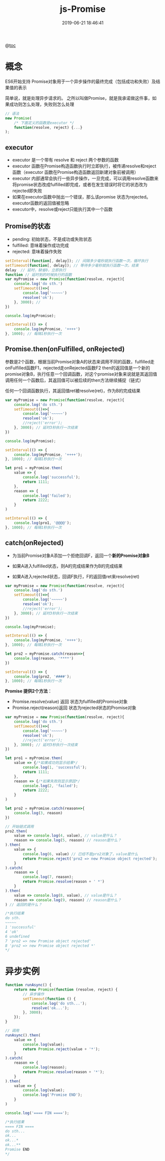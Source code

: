 ﻿---
title: js-Promise
date: 2019-06-21 18:46:41
tags:
- js
categories:
- js
---


@[toc](Promise)
# 概念
ES6开始支持
Promise对象用于一个异步操作的最终完成（包括成功和失败）及结果值的表示

简单说，就是处理异步请求的。
之所以叫做Promise，就是我承诺做这件事，如果成功则怎么处理，失败则怎么处理
```js
// 语法
new Promise(
	/* 下面定义的函数是executor */
	function(resolve, reject) {...}
);
```
## executor
- executor 是一个带有 resolve 和 reject 两个参数的函数 
- executor 函数在Promise构造函数执行时立即执行，被传递resolve和reject函数（executor 函数在Promise构造函数返回新建对象前被调用）
- executor 内部通常会执行一些异步操作，一旦完成，可以调用resolve函数来将promise状态改成fulfilled即完成，或者在发生错误时将它的状态改为rejected即失败
- 如果在executor函数中抛出一个错误，那么该promise 状态为rejected。executor函数的返回值被忽略
- executor中，resolve或reject只能执行其中一个函数
## Promise的状态
- pending: 初始状态，不是成功或失败状态
- fulfilled: 意味着操作成功完成
- rejected: 意味着操作失败
```js
setInterval(function[, delay]); // 间隔多少毫秒就执行函数一次，循环执行
setTimeout(function[, delay]); // 等待多少毫秒就执行函数一次，结束
delay  // 延时，缺省0，立即执行
function // 延时到的时候执行的函数
var myPromise = new Promise(function(resolve, reject){
	console.log('do sth.')
	setTimeout(()=>{
		console.log('~~~~~')
		resolve('ok');
	}, 3000); // 
})

console.log(myPromise);

setInterval(() => {
	console.log(myPromise, '++++')
}, 1000); // 每隔1秒执行一次
```
## Promise.then(onFulfilled, onRejected)
参数是2个函数，根据当前Promise对象A的状态来调用不同的函数，fulfilled走onFulfilled函数F1，rejected走onRejected函数F2
then的返回值是一个新的promise对象B，执行任意一个回调函数，对这个promise对象来说就是其返回值
调用任何一个函数后，其返回值可以被后续的then方法继续捕捉（链式）

任何一个回调函数执行，其返回值ret被resolve(ret)，作为B的完成结果
```js
var myPromise = new Promise(function(resolve, reject){
	console.log('do sth.')
	setTimeout(()=>{
		console.log('~~~~~')
		resolve('ok');
		//reject('error');
	}, 3000); // 延时3秒执行一次结束
})

console.log(myPromise);

setInterval(() => {
	console.log(myPromise, '++++');
}, 1000); // 每隔1秒执行一次

let pro1 = myPromise.then(
	value => {
		console.log('successful');
		return 1111;
	},
	reason => {
		console.log('failed');
		return 2222;
	}
)

setInterval(() => {
	console.log(pro1, '@@@@');
}, 1000); // 每隔1秒执行一次
```
## catch(onRejected)
- 为当前Promise对象A添加一个拒绝回调F，返回一个**新的Promise对象B**

- 如果A进入fulfilled状态，则A的完成结果作为B的完成结果

- 如果A进入rejected状态，回调F执行，F的返回值ret来resolve(ret)
```js
var myPromise = new Promise(function(resolve, reject){
	console.log('do sth.')
	setTimeout(()=>{
		console.log('~~~~~')
		resolve('ok');
		//reject('error');
	}, 3000); // 延时3秒执行一次结束
})

console.log(myPromise);

setInterval(() => {
	console.log(myPromise, '++++');
}, 1000); // 每隔1秒执行一次

let pro2 = myPromise.catch(reason=>{
	console.log(reason, '****')
})

setInterval(() => {
	console.log(pro2, '####');
}, 1000); // 每隔1秒执行一次
```
**Promise 提供2个方法**：
- Promise.resolve(value) 返回 状态为fulfilled的Promise对象
- Promise.reject(reason)返回 状态为rejected状态的Promise对象
```js
var myPromise = new Promise(function(resolve, reject){ 
	console.log('do sth.')
	setTimeout(()=>{
		console.log('~~~~~')
		resolve('ok');
		//reject('error');
	}, 3000); // 延时3秒执行一次结束
})

let pro1 = myPromise.then( 
	value => {/*如果成功则显示结果*/
		console.log(1, 'successful');
		return 1111;
	},
	reason => {/*如果失败则显示原因*/ 
		console.log(2, 'failed');
		return 2222;
	}
)

let pro2 = myPromise.catch(reason=>{
	console.log(3, reason)
})

// 开始链式调用
pro2.then( 
	value => console.log(4, value), // value是什么？
 	reason => console.log(5, reason) // reason是什么？
).then(
	value => {
		console.log(6, value) // 已经不是pro2对象了，value是什么
		return Promise.reject('pro2 => new Promise object rejected');
 	}
).catch(
	reason => {
		console.log(7, reason);
 		return Promise.resolve(reason + ' *')
	}
).then(
	value => console.log(8, value), // value是什么？
	reason => console.log(9, reason) // reason是什么？
) // 返回的是什么？

/*执行结果
do sth.
~~~~~
1 'successful'
4 'ok'
6 undefined
7 'pro2 => new Promise object rejected'
8 'pro2 => new Promise object rejected *'
*/
```
# 异步实例
```js
function runAsync() {
    return new Promise(function (resolve, reject) {
        // 异步操作   
        setTimeout(function () {
            console.log('do sth...');
            resolve('ok...');
        }, 3000);
    });
}

// 调用
runAsync().then(
    value => {
        console.log(value);
        return Promise.reject(value + '*');
    }
).catch(
    reason => {
        console.log(reason);
        return Promise.resolve(reason + '*');
    }
).then(
    value => {
        console.log(value);
        console.log('Promise END');
    }
)

console.log('==== FIN ====');

/*执行结果
==== FIN ====
do sth...
ok...
ok...*
ok...**
Promise END
*/
```
